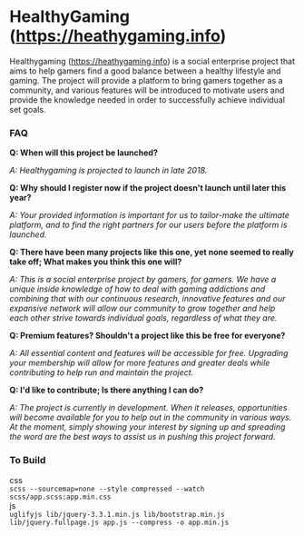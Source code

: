 # HealthyGaming (https://heathygaming.info)

Healthygaming (https://heathygaming.info) is a social enterprise project that aims to help gamers find a good balance between a healthy lifestyle and gaming. The project will provide a platform to bring gamers together as a community, and various features will be introduced to motivate users and provide the knowledge needed in order to successfully achieve individual set goals.

### FAQ
**Q: When will this project be launched?**

*A: Healthygaming is projected to launch in late 2018.*

**Q: Why should I register now if the project doesn't launch until later this year?**

*A: Your provided information is important for us to tailor-make the ultimate platform, and to find the right partners for our users before the platform is launched.*

**Q: There have been many projects like this one, yet none seemed to really take off; What makes you think this one will?**

*A: This is a social enterprise project by gamers, for gamers. We have a unique inside knowledge of how to deal with gaming addictions and combining that with our continuous research, innovative features and our expansive network will allow our community to grow together and help each other strive towards individual goals, regardless of what they are.*

**Q: Premium features? Shouldn't a project like this be free for everyone?**

*A: All essential content and features will be accessible for free. Upgrading your membership will allow for more features and greater deals while contributing to help run and maintain the project.*

**Q: I'd like to contribute; Is there anything I can do?**

*A: The project is currently in development. When it releases, opportunities will become available for you to help out in the community in various ways. At the moment, simply showing your interest by signing up and spreading the word are the best ways to assist us in pushing this project forward.*

### To Build
css  
`scss --sourcemap=none --style compressed --watch scss/app.scss:app.min.css`  
js  
`uglifyjs lib/jquery-3.3.1.min.js lib/bootstrap.min.js lib/jquery.fullpage.js app.js --compress -o app.min.js`
